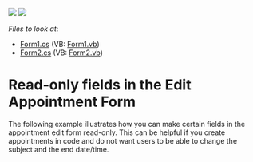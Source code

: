 <!-- default badges list -->
[![](https://img.shields.io/badge/Open_in_DevExpress_Support_Center-FF7200?style=flat-square&logo=DevExpress&logoColor=white)](https://supportcenter.devexpress.com/ticket/details/E953)
[![](https://img.shields.io/badge/📖_How_to_use_DevExpress_Examples-e9f6fc?style=flat-square)](https://docs.devexpress.com/GeneralInformation/403183)
<!-- default badges end -->
<!-- default file list -->
*Files to look at*:

* [Form1.cs](./CS/ReadOnlyFormFields/Form1.cs) (VB: [Form1.vb](./VB/ReadOnlyFormFields/Form1.vb))
* [Form2.cs](./CS/ReadOnlyFormFields/Form2.cs) (VB: [Form2.vb](./VB/ReadOnlyFormFields/Form2.vb))
<!-- default file list end -->
# Read-only fields in the Edit Appointment Form


<p>The following example illustrates how you can make certain fields in the appointment edit form read-only. This can be helpful if you create appointments in code and do not want users to be able to change the subject and the end date/time.</p>

<br/>


